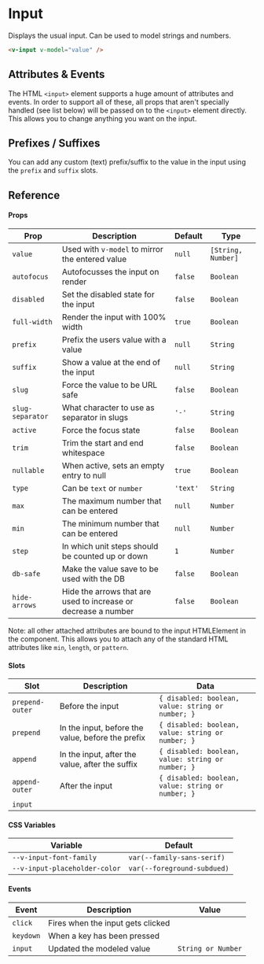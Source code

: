 # Input

Displays the usual input. Can be used to model strings and numbers.

```html
<v-input v-model="value" />
```

## Attributes & Events

The HTML `<input>` element supports a huge amount of attributes and events. In order to support all of these, all props
that aren't specially handled (see list below) will be passed on to the `<input>` element directly. This allows you to
change anything you want on the input.

## Prefixes / Suffixes

You can add any custom (text) prefix/suffix to the value in the input using the `prefix` and `suffix` slots.

## Reference

#### Props

| Prop             | Description                                                    | Default  | Type               |
| ---------------- | -------------------------------------------------------------- | -------- | ------------------ |
| `value`          | Used with `v-model` to mirror the entered value                | `null`   | `[String, Number]` |
| `autofocus`      | Autofocusses the input on render                               | `false`  | `Boolean`          |
| `disabled`       | Set the disabled state for the input                           | `false`  | `Boolean`          |
| `full-width`     | Render the input with 100% width                               | `true`   | `Boolean`          |
| `prefix`         | Prefix the users value with a value                            | `null`   | `String`           |
| `suffix`         | Show a value at the end of the input                           | `null`   | `String`           |
| `slug`           | Force the value to be URL safe                                 | `false`  | `Boolean`          |
| `slug-separator` | What character to use as separator in slugs                    | `'-'`    | `String`           |
| `active`         | Force the focus state                                          | `false`  | `Boolean`          |
| `trim`           | Trim the start and end whitespace                              | `false`  | `Boolean`          |
| `nullable`       | When active, sets an empty entry to null                       | `true`   | `Boolean`          |
| `type`           | Can be `text` or `number`                                      | `'text'` | `String`           |
| `max`            | The maximum number that can be entered                         | `null`   | `Number`           |
| `min`            | The minimum number that can be entered                         | `null`   | `Number`           |
| `step`           | In which unit steps should be counted up or down               | `1`      | `Number`           |
| `db-safe`        | Make the value save to be used with the DB                     | `false`  | `Boolean`          |
| `hide-arrows`    | Hide the arrows that are used to increase or decrease a number | `false`  | `Boolean`          |

Note: all other attached attributes are bound to the input HTMLElement in the component. This allows you to attach any
of the standard HTML attributes like `min`, `length`, or `pattern`.

#### Slots

| Slot            | Description                                       | Data                                              |
| --------------- | ------------------------------------------------- | ------------------------------------------------- |
| `prepend-outer` | Before the input                                  | `{ disabled: boolean, value: string or number; }` |
| `prepend`       | In the input, before the value, before the prefix | `{ disabled: boolean, value: string or number; }` |
| `append`        | In the input, after the value, after the suffix   | `{ disabled: boolean, value: string or number; }` |
| `append-outer`  | After the input                                   | `{ disabled: boolean, value: string or number; }` |
| `input`         |                                                   |                                                   |

#### CSS Variables

| Variable                      | Default                     |
| ----------------------------- | --------------------------- |
| `--v-input-font-family`       | `var(--family-sans-serif)`  |
| `--v-input-placeholder-color` | `var(--foreground-subdued)` |

#### Events

| Event     | Description                       | Value              |
| --------- | --------------------------------- | ------------------ |
| `click`   | Fires when the input gets clicked |                    |
| `keydown` | When a key has been pressed       |                    |
| `input`   | Updated the modeled value         | `String or Number` |
